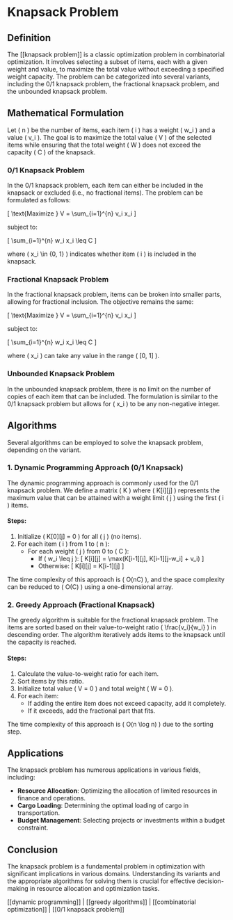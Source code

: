 
# Knapsack Problem

## Definition
The [[knapsack problem]] is a classic optimization problem in combinatorial optimization. It involves selecting a subset of items, each with a given weight and value, to maximize the total value without exceeding a specified weight capacity. The problem can be categorized into several variants, including the 0/1 knapsack problem, the fractional knapsack problem, and the unbounded knapsack problem.

## Mathematical Formulation
Let \( n \) be the number of items, each item \( i \) has a weight \( w_i \) and a value \( v_i \). The goal is to maximize the total value \( V \) of the selected items while ensuring that the total weight \( W \) does not exceed the capacity \( C \) of the knapsack.

### 0/1 Knapsack Problem
In the 0/1 knapsack problem, each item can either be included in the knapsack or excluded (i.e., no fractional items). The problem can be formulated as follows:

\[
\text{Maximize } V = \sum_{i=1}^{n} v_i x_i
\]

subject to:

\[
\sum_{i=1}^{n} w_i x_i \leq C
\]

where \( x_i \in \{0, 1\} \) indicates whether item \( i \) is included in the knapsack.

### Fractional Knapsack Problem
In the fractional knapsack problem, items can be broken into smaller parts, allowing for fractional inclusion. The objective remains the same:

\[
\text{Maximize } V = \sum_{i=1}^{n} v_i x_i
\]

subject to:

\[
\sum_{i=1}^{n} w_i x_i \leq C
\]

where \( x_i \) can take any value in the range \( [0, 1] \).

### Unbounded Knapsack Problem
In the unbounded knapsack problem, there is no limit on the number of copies of each item that can be included. The formulation is similar to the 0/1 knapsack problem but allows for \( x_i \) to be any non-negative integer.

## Algorithms
Several algorithms can be employed to solve the knapsack problem, depending on the variant.

### 1. Dynamic Programming Approach (0/1 Knapsack)
The dynamic programming approach is commonly used for the 0/1 knapsack problem. We define a matrix \( K \) where \( K[i][j] \) represents the maximum value that can be attained with a weight limit \( j \) using the first \( i \) items.

#### Steps:
1. Initialize \( K[0][j] = 0 \) for all \( j \) (no items).
2. For each item \( i \) from 1 to \( n \):
   - For each weight \( j \) from 0 to \( C \):
     - If \( w_i \leq j \):
       \[
       K[i][j] = \max(K[i-1][j], K[i-1][j-w_i] + v_i)
       \]
     - Otherwise:
       \[
       K[i][j] = K[i-1][j]
       \]

The time complexity of this approach is \( O(nC) \), and the space complexity can be reduced to \( O(C) \) using a one-dimensional array.

### 2. Greedy Approach (Fractional Knapsack)
The greedy algorithm is suitable for the fractional knapsack problem. The items are sorted based on their value-to-weight ratio \( \frac{v_i}{w_i} \) in descending order. The algorithm iteratively adds items to the knapsack until the capacity is reached.

#### Steps:
1. Calculate the value-to-weight ratio for each item.
2. Sort items by this ratio.
3. Initialize total value \( V = 0 \) and total weight \( W = 0 \).
4. For each item:
   - If adding the entire item does not exceed capacity, add it completely.
   - If it exceeds, add the fractional part that fits.

The time complexity of this approach is \( O(n \log n) \) due to the sorting step.

## Applications
The knapsack problem has numerous applications in various fields, including:

- **Resource Allocation**: Optimizing the allocation of limited resources in finance and operations.
- **Cargo Loading**: Determining the optimal loading of cargo in transportation.
- **Budget Management**: Selecting projects or investments within a budget constraint.

## Conclusion
The knapsack problem is a fundamental problem in optimization with significant implications in various domains. Understanding its variants and the appropriate algorithms for solving them is crucial for effective decision-making in resource allocation and optimization tasks.

[[dynamic programming]] | [[greedy algorithms]] | [[combinatorial optimization]] | [[0/1 knapsack problem]]